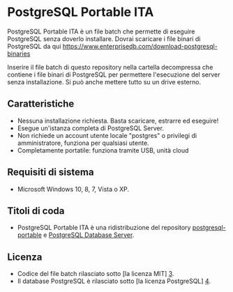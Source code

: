 # PostgreSQL Portable ITA

PostgreSQL Portable ITA è un file batch che permette di eseguire PostgreSQL senza doverlo installare.
Dovrai scaricare i file binari di PostgreSQL da qui https://www.enterprisedb.com/download-postgresql-binaries

Inserire il file batch di questo repository nella cartella decompressa che contiene i file binari di PostgreSQL per permettere l'esecuzione del server senza installazione. 
Si può anche mettere tutto su un drive esterno.

## Caratteristiche
* Nessuna installazione richiesta. Basta scaricare, estrarre ed eseguire!
* Esegue un'istanza completa di PostgreSQL Server.
* Non richiede un account utente locale "postgres" o privilegi di amministratore, funziona per qualsiasi utente.
* Completamente portatile: funziona tramite USB, unità cloud 

## Requisiti di sistema
* Microsoft Windows 10, 8, 7, Vista o XP.

## Titoli di coda
* PostgreSQL Portable ITA è una ridistribuzione del repository [postgresql-portable][1] e [PostgreSQL Database Server][2].

## Licenza

* Codice del file batch rilasciato sotto [la licenza MIT] [3].
* Il database PostgreSQL è rilasciato sotto [la licenza PostgreSQL] [4].

[1]: https://garethflowers.dev/postgresql-portable
[2]: https://www.postgresql.org
[3]: https://raw.githubusercontent.com/garethflowers/postgresql-portable/master/LICENSE
[4]: http://www.postgresql.org/about/licence
